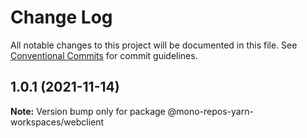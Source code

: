 # Change Log

All notable changes to this project will be documented in this file.
See [Conventional Commits](https://conventionalcommits.org) for commit guidelines.

## 1.0.1 (2021-11-14)

**Note:** Version bump only for package @mono-repos-yarn-workspaces/webclient
